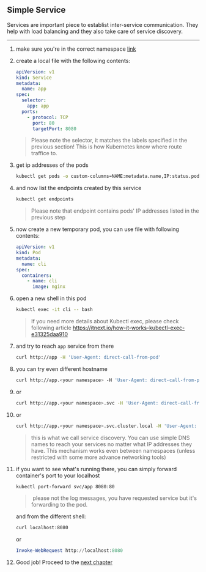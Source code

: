 ## Simple Service

Services are important piece to establist inter-service communication.
They help with load balancing and they also take care of service discovery.

---

1. make sure you're in the correct namespace [link](./00_single_pod.md)

2. create a local file with the following contents:

    ```yaml
    apiVersion: v1
    kind: Service
    metadata:
      name: app
    spec:
      selector:
        app: app
      ports:
        - protocol: TCP
          port: 80
          targetPort: 8080
    ```

    > Please note the selector, it matches the labels
    > specified in the previous section! This is how
    > Kubernetes know where route traffice to.

3. get ip addresses of the pods

    ```bash
    kubectl get pods -o custom-columns=NAME:metadata.name,IP:status.podIP
    ```

4. and now list the endpoints created by this service

    ```bash
    kubectl get endpoints
    ```

    > Please note that endpoint contains pods' IP addresses
    > listed in the previous step

5. now create a new temporary pod, you can use file with following contents:

    ```yaml
    apiVersion: v1
    kind: Pod
    metadata:
      name: cli
    spec:
      containers:
        - name: cli
          image: nginx
    ```

6. open a new shell in this pod

    ```bash
    kubectl exec -it cli -- bash
    ```

    > If you need more details about Kubectl exec, please check
    > following article https://itnext.io/how-it-works-kubectl-exec-e31325daa910

7. and try to reach `app` service from there

    ```bash
    curl http://app -H 'User-Agent: direct-call-from-pod'
    ```

8. you can try even different hostname

    ```bash
    curl http://app.<your namespace> -H 'User-Agent: direct-call-from-pod'
    ```

9. or

    ```bash
    curl http://app.<your namespace>.svc -H 'User-Agent: direct-call-from-pod'
    ```

10. or

    ```bash
    curl http://app.<your namespace>.svc.cluster.local -H 'User-Agent: direct-call-from-pod'
    ```

    > this is what we call service discovery. You can use
    > simple DNS names to reach your services no matter
    > what IP addresses they have. This mechanism works
    > even between namespaces (unless restricted with some more
    > advance networking tools)

11. if you want to see what's running there, you can simply forward container's port to your localhost

    ```bash
    kubectl port-forward svc/app 8080:80
    ```

    > please not the log messages, you have requested service
    > but it's forwarding to the pod. 

    and from the different shell:

    ```bash
    curl localhost:8080
    ```

    or

    ```powershell
    Invoke-WebRequest http://localhost:8080
    ```

12. Good job! Proceed to the [next chapter](./03_one_off_job.md)


